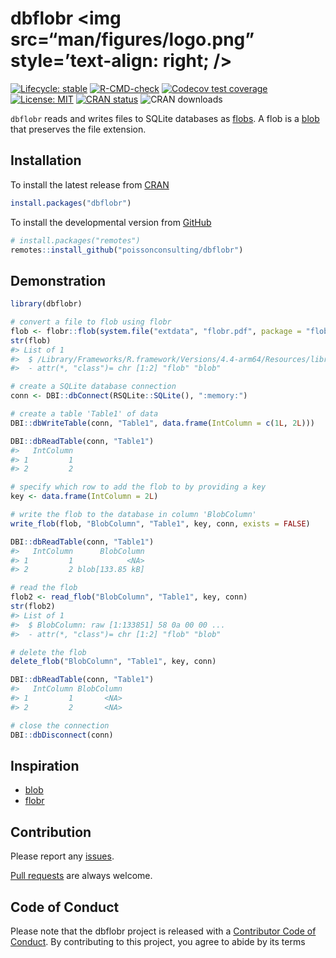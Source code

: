 
<!-- README.md is generated from README.Rmd. Please edit that file -->

# dbflobr \<img src=“man/figures/logo.png” style=’text-align: right; /\>

<!-- badges: start -->

[![Lifecycle:
stable](https://img.shields.io/badge/lifecycle-stable-brightgreen.svg)](https://lifecycle.r-lib.org/articles/stages.html#stable)
[![R-CMD-check](https://github.com/poissonconsulting/dbflobr/actions/workflows/R-CMD-check.yaml/badge.svg)](https://github.com/poissonconsulting/dbflobr/actions/workflows/R-CMD-check.yaml)
[![Codecov test
coverage](https://codecov.io/gh/poissonconsulting/dbflobr/graph/badge.svg)](https://app.codecov.io/gh/poissonconsulting/dbflobr)
[![License:
MIT](https://img.shields.io/badge/License-MIT-green.svg)](https://opensource.org/licenses/MIT)
[![CRAN
status](https://www.r-pkg.org/badges/version/dbflobr)](https://cran.r-project.org/package=dbflobr)
![CRAN downloads](https://cranlogs.r-pkg.org/badges/dbflobr)
<!-- badges: end -->

`dbflobr` reads and writes files to SQLite databases as
[flobs](https://github.com/poissonconsulting/flobr). A flob is a
[blob](https://github.com/tidyverse/blob) that preserves the file
extension.

## Installation

To install the latest release from [CRAN](https://cran.r-project.org)

``` r
install.packages("dbflobr")
```

To install the developmental version from
[GitHub](https://github.com/poissonconsulting/dbflobr)

``` r
# install.packages("remotes")
remotes::install_github("poissonconsulting/dbflobr")
```

## Demonstration

``` r
library(dbflobr)

# convert a file to flob using flobr
flob <- flobr::flob(system.file("extdata", "flobr.pdf", package = "flobr"))
str(flob)
#> List of 1
#>  $ /Library/Frameworks/R.framework/Versions/4.4-arm64/Resources/library/flobr/extdata/flobr.pdf: raw [1:133851] 58 0a 00 00 ...
#>  - attr(*, "class")= chr [1:2] "flob" "blob"

# create a SQLite database connection 
conn <- DBI::dbConnect(RSQLite::SQLite(), ":memory:")

# create a table 'Table1' of data
DBI::dbWriteTable(conn, "Table1", data.frame(IntColumn = c(1L, 2L)))

DBI::dbReadTable(conn, "Table1")
#>   IntColumn
#> 1         1
#> 2         2

# specify which row to add the flob to by providing a key 
key <- data.frame(IntColumn = 2L)

# write the flob to the database in column 'BlobColumn'
write_flob(flob, "BlobColumn", "Table1", key, conn, exists = FALSE)

DBI::dbReadTable(conn, "Table1")
#>   IntColumn      BlobColumn
#> 1         1            <NA>
#> 2         2 blob[133.85 kB]

# read the flob
flob2 <- read_flob("BlobColumn", "Table1", key, conn)
str(flob2)
#> List of 1
#>  $ BlobColumn: raw [1:133851] 58 0a 00 00 ...
#>  - attr(*, "class")= chr [1:2] "flob" "blob"

# delete the flob
delete_flob("BlobColumn", "Table1", key, conn)

DBI::dbReadTable(conn, "Table1")
#>   IntColumn BlobColumn
#> 1         1       <NA>
#> 2         2       <NA>

# close the connection
DBI::dbDisconnect(conn)
```

## Inspiration

- [blob](https://github.com/tidyverse/blob)
- [flobr](https://github.com/poissonconsulting/flobr)

## Contribution

Please report any
[issues](https://github.com/poissonconsulting/dbflobr/issues).

[Pull requests](https://github.com/poissonconsulting/dbflobr/pulls) are
always welcome.

## Code of Conduct

Please note that the dbflobr project is released with a [Contributor
Code of
Conduct](https://contributor-covenant.org/version/2/0/CODE_OF_CONDUCT.html).
By contributing to this project, you agree to abide by its terms
